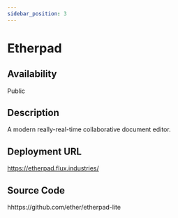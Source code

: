 ```yaml
---
sidebar_position: 3
---
```


# Etherpad

## Availability
Public

## Description
A modern really-real-time collaborative document editor. 

## Deployment URL
https://etherpad.flux.industries/

## Source Code
hhttps://github.com/ether/etherpad-lite